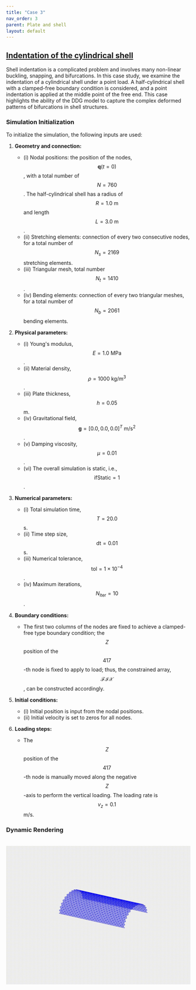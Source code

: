 ```yaml
---
title: "Case 3"
nav_order: 3
parent: Plate and shell
layout: default
---
```


## [Indentation of the cylindrical shell](https://github.com/weicheng-huang-mechanics/DDG_Tutorial/tree/main/3d_surface/case_1)

Shell indentation is a complicated problem and involves many non-linear buckling, snapping, and bifurcations. In this case study, we examine the indentation of a cylindrical shell under a point load. A half-cylindrical shell with a clamped-free boundary condition is considered, and a point indentation is applied at the middle point of the free end. This case highlights the ability of the DDG model to capture the complex deformed patterns of bifurcations in shell structures.

### Simulation Initialization

To initialize the simulation, the following inputs are used:

1. **Geometry and connection:**
   - (i) Nodal positions: the position of the nodes, $$\mathbf{q}(t=0)$$, with a total number of $$N=760$$. The half-cylindrical shell has a radius of $$R=1.0\mathrm{~m}$$ and length $$L=3.0\mathrm{~m}$$.
   - (ii) Stretching elements: connection of every two consecutive nodes, for a total number of $$N_{s}=2169$$ stretching elements.
   - (iii) Triangular mesh, total number $$N_{t}=1410$$.
   - (iv) Bending elements: connection of every two triangular meshes, for a total number of $$N_{b}=2061$$ bending elements.

2. **Physical parameters:**
   - (i) Young's modulus, $$E=1.0\mathrm{~MPa}$$.
   - (ii) Material density, $$\rho=1000\mathrm{~kg/m^3}$$.
   - (iii) Plate thickness, $$h = 0.05$$ m.
   - (iv) Gravitational field, $$ \mathbf{g}=[0.0, 0.0, 0.0]^T \mathrm{~m/s^2}$$.
   - (v) Damping viscosity, $$\mu = 0.01$$.
   - (vi) The overall simulation is static, i.e., $$ \mathrm{ifStatic} = 1$$.

3. **Numerical parameters:**
   - (i) Total simulation time, $$T=20.0$$ s.
   - (ii) Time step size, $$\mathrm{dt} =0.01$$ s.
   - (iii) Numerical tolerance, $$\mathrm{tol} = 1 \times 10^{-4}$$.
   - (iv) Maximum iterations, $$N_{\mathrm{iter}} = 10$$.

4. **Boundary conditions:**
   - The first two columns of the nodes are fixed to achieve a clamped-free type boundary condition; the $$Z$$ position of the $$417$$-th node is fixed to apply to load; thus, the constrained array, $$\mathcal{FIX}$$, can be constructed accordingly.

5. **Initial conditions:**
   - (i) Initial position is input from the nodal positions.
   - (ii) Initial velocity is set to zeros for all nodes.

6. **Loading steps:**
   - The $$Z$$ position of the $$417$$-th node is manually moved along the negative $$Z$$-axis to perform the vertical loading. The loading rate is $$v_{z} = 0.1$$ m/s.


### Dynamic Rendering
<br/><img src='../assets/videos/plate_3.gif' width="600">
